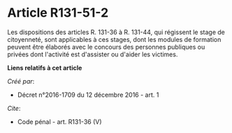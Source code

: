 # Article R131-51-2

Les dispositions des articles R. 131-36 à R. 131-44, qui régissent le stage de citoyenneté, sont applicables à ces stages,
dont les modules de formation peuvent être élaborés avec le concours des personnes publiques ou privées dont l'activité est
d'assister ou d'aider les victimes.

**Liens relatifs à cet article**

_Créé par_:

  - Décret n°2016-1709 du 12 décembre 2016 - art. 1

_Cite_:

  - Code pénal - art. R131-36 (V)
